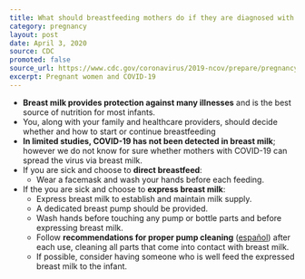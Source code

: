 ```yaml
---
title: What should breastfeeding mothers do if they are diagnosed with or under investigation for COVID-19?
category: pregnancy
layout: post
date: April 3, 2020
source: CDC
promoted: false
source_url: https://www.cdc.gov/coronavirus/2019-ncov/prepare/pregnancy-breastfeeding.html
excerpt: Pregnant women and COVID-19
---
```


- **Breast milk provides protection against many illnesses** and is the best source of nutrition for most infants.
- You, along with your family and healthcare providers, should decide whether and how to start or continue breastfeeding
- **In limited studies, COVID-19 has not been detected in breast milk**; however we do not know for sure whether mothers with COVID-19 can spread the virus via breast milk.
- If you are sick and choose to **direct breastfeed**:
  - Wear a facemask and wash your hands before each feeding.
- If the you are sick and choose to **express breast milk**:
  - Express breast milk to establish and maintain milk supply.
  - A dedicated breast pump should be provided.
  - Wash hands before touching any pump or bottle parts and before expressing breast milk.
  - Follow **recommendations for proper pump cleaning** ([español](https://www.cdc.gov/healthywater/hygiene/healthychildcare/infantfeeding/breastpump-esp.html)) after each use, cleaning all parts that come into contact with breast milk.
  - If possible, consider having someone who is well feed the expressed breast milk to the infant.
